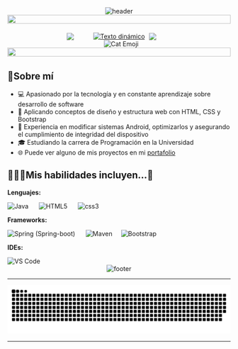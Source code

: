 <!-- Cabezal -->
<div align="center" width="100">
  <!-- Wave inicial -->
  <img src="https://capsule-render.vercel.app/api?color=0:1408d0,50:0860d0,100:08c4d0&height=250&section=header&text=Hola,%20soy%20Adriel&fontSize=30&type=waving&fontColor=fefefe&&animation=fadeIn" 
  alt="header"/>
</div>

<!-- Línea rgb -->
<div align="center">
  <img src="https://i.imgur.com/dBaSKWF.gif" height="20" width="100%">
</div>
</br>

<!-- Primera info -->
<div style="display: flex; align-items: center; justify-content: center; gap: 10px;">
  <img src="https://media2.giphy.com/media/QssGEmpkyEOhBCb7e1/giphy.gif?cid=ecf05e47a0n3gi1bfqntqmob8g9aid1oyj2wr3ds3mg700bl&rid=giphy.gif" width="50px">
  <a href="https://git.io/typing-svg">
    <img src="https://readme-typing-svg.herokuapp.com?vCenter=true&width=600&lines=¡Hola+Mundo!+Bienvenido+a+mi+perfil+de+GitHub+:);Fortaleciendo+habilidades+de+Backend+y+DataBases...;¡Hola+Mundo!+Bienvenido+a+mi+perfil+de+GitHub+:);Explorando+Java,+Spring+Boot+y+MySQL..." alt="Texto dinámico">
  </a>
  <img src="https://media2.giphy.com/media/QssGEmpkyEOhBCb7e1/giphy.gif?cid=ecf05e47a0n3gi1bfqntqmob8g9aid1oyj2wr3ds3mg700bl&rid=giphy.gif" width="50px">
</div>

<!-- Emoji de gato -->
<div align="center">
  <img src="https://github.com/Tarikul-Islam-Anik/Animated-Fluent-Emojis/blob/master/Emojis/Animals/Cat.png?raw=true" alt="Cat Emoji" width="70" style="margin-left: 10px;">
</div>
<!-- Línea rgb -->
<img src="https://i.imgur.com/dBaSKWF.gif" height="20" width="100%">

## 🧾Sobre mí

* 💻 Apasionado por la tecnología y en constante aprendizaje sobre desarrollo de software
* 🎨 Aplicando conceptos de diseño y estructura web con HTML, CSS y Bootstrap
* 📱 Experiencia en modificar sistemas Android, optimizarlos y asegurando el cumplimiento de integridad del dispositivo
* 🎓 Estudiando la carrera de Programación en la Universidad
* 🌐 Puede ver alguno de mis proyectos en mi [portafolio](https://google.com)

## 👨🏽‍💻Mis habilidades incluyen...🌱

<p><strong>Lenguajes:</strong></p>
<div>
  <img src="https://cdn.jsdelivr.net/gh/devicons/devicon@latest/icons/java/java-original-wordmark.svg"
    width="60px"
    alt="Java">
    &nbsp;&nbsp;&nbsp;&nbsp;
  <img
    src="https://cdn.jsdelivr.net/gh/devicons/devicon@latest/icons/html5/html5-original-wordmark.svg"
    width="60px"
    alt="HTML5">
    &nbsp;&nbsp;&nbsp;&nbsp;
  <img
    src="https://cdn.jsdelivr.net/gh/devicons/devicon@latest/icons/css3/css3-original-wordmark.svg"
    width="60px"
    alt="css3">
    &nbsp;&nbsp;&nbsp;&nbsp;

<p><strong>Frameworks:</strong></p>
<img
    src="https://cdn.jsdelivr.net/gh/devicons/devicon@latest/icons/spring/spring-original-wordmark.svg"
    width="60px"
    alt="Spring (Spring-boot)">
    &nbsp;&nbsp;&nbsp;&nbsp;
  <img
    src="https://logodix.com/logo/699172.png"
    width="60px"
    alt="Maven">
    &nbsp;&nbsp;&nbsp;
  <img
    src="https://cdn.jsdelivr.net/gh/devicons/devicon@latest/icons/bootstrap/bootstrap-plain-wordmark.svg"
    width="60px"
    alt="Bootstrap">
    &nbsp;&nbsp;&nbsp;&nbsp;
    
 <p><strong>IDEs:</strong></p>
      <img
    src="https://cdn.jsdelivr.net/gh/devicons/devicon@latest/icons/vscode/vscode-original-wordmark.svg"
    width="60px"
    alt="VS Code">
    &nbsp;&nbsp;&nbsp;&nbsp;
</div>

<!-- wave final -->
<div align="center" width="100">
  <img src="https://capsule-render.vercel.app/api?color=0:1408d0,50:0860d0,100:08c4d0&height=100&section=footer&fontSize=30&type=waving&fontColor=fefefe"
  alt="footer" />  
</div>

------

<!-- final -->
<img src="https://raw.githubusercontent.com/1999AZZAR/1999AZZAR/readme/resources/grid-snake.svg">

------
